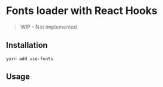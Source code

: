 # Fonts loader with React Hooks

> WIP - Not implemented

## Installation

```
yarn add use-fonts
```

## Usage

```

```
